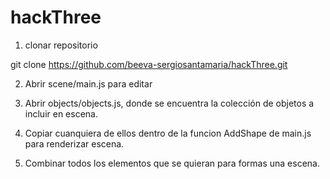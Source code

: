 # hackThree

1. clonar repositorio

git clone https://github.com/beeva-sergiosantamaria/hackThree.git

2. Abrir scene/main.js para editar

3. Abrir objects/objects.js, donde se encuentra la colección de objetos a incluir en escena.

4. Copiar cuanquiera de ellos dentro de la funcion AddShape de main.js para renderizar escena.

5. Combinar todos los elementos que se quieran para formas una escena.